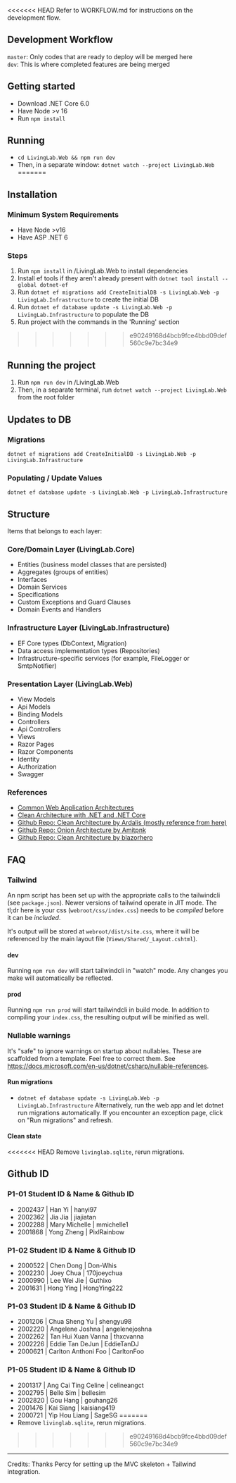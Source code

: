 <<<<<<< HEAD
Refer to WORKFLOW.md for instructions on the development flow.

## Development Workflow
```master```: Only codes that are ready to deploy will be merged here
<br>
```dev```: This is where completed features are being merged

## Getting started
- Download .NET Core 6.0
- Have Node >v 16
- Run `npm install` 

## Running
- `cd LivingLab.Web && npm run dev`
- Then, in a separate window: `dotnet watch --project LivingLab.Web`
=======
## Installation
### Minimum System Requirements
- Have Node >v16
- Have ASP .NET 6

### Steps
1. Run `npm install` in /LivingLab.Web to install dependencies
2. Install ef tools if they aren't already present with `dotnet tool install --global dotnet-ef`
3. Run `dotnet ef migrations add CreateInitialDB -s LivingLab.Web -p LivingLab.Infrastructure` to create the initial DB
4. Run `dotnet ef database update -s LivingLab.Web -p LivingLab.Infrastructure` to populate the DB
5. Run project with the commands in the 'Running' section
>>>>>>> e90249168d4bcb9fce4bbd09def560c9e7bc34e9

## Running the project
1. Run `npm run dev` in /LivingLab.Web
2. Then, in a separate terminal, run `dotnet watch --project LivingLab.Web` from the root folder 


## Updates to DB 
### Migrations
`dotnet ef migrations add CreateInitialDB -s LivingLab.Web -p LivingLab.Infrastructure`

### Populating / Update Values
`dotnet ef database update -s LivingLab.Web -p LivingLab.Infrastructure`

## Structure
Items that belongs to each layer:
### Core/Domain Layer (LivingLab.Core)
- Entities (business model classes that are persisted)
- Aggregates (groups of entities)
- Interfaces
- Domain Services
- Specifications
- Custom Exceptions and Guard Clauses
- Domain Events and Handlers

### Infrastructure Layer (LivingLab.Infrastructure)
- EF Core types (DbContext, Migration)
- Data access implementation types (Repositories)
- Infrastructure-specific services (for example, FileLogger or SmtpNotifier)

### Presentation Layer (LivingLab.Web)
- View Models
- Api Models
- Binding Models
- Controllers
- Api Controllers
- Views
- Razor Pages
- Razor Components
- Identity
- Authorization
- Swagger 

### References
- [Common Web Application Architectures](https://docs.microsoft.com/en-us/dotnet/architecture/modern-web-apps-azure/common-web-application-architectures)
- [Clean Architecture with .NET and .NET Core](https://medium.com/dotnet-hub/clean-architecture-with-dotnet-and-dotnet-core-aspnetcore-overview-introduction-getting-started-ec922e53bb97#:~:text=With%20Clean%20Architecture%2C%20the%20Domain,different%20kinds%20of%20business%20logic.)
- [Github Repo: Clean Architecture by Ardalis (mostly reference from here)](https://github.com/ardalis/CleanArchitecture)
- [Github Repo: Onion Architecture by Amitpnk](https://github.com/Amitpnk/Onion-architecture-ASP.NET-Core)
- [Github Repo: Clean Architecture by blazorhero](https://github.com/blazorhero/CleanArchitecture)

## FAQ
### Tailwind
An npm script has been set up with the appropriate calls to the tailwindcli (see `package.json`). Newer versions of tailwind operate in JIT mode. The tl;dr here is your css (`webroot/css/index.css`) needs to be *compiled* before it can be *included*. 

It's output will be stored at `webroot/dist/site.css`, where it will be referenced by the main layout file (`Views/Shared/_Layout.cshtml`).

#### dev
Running `npm run dev` will start tailwindcli in "watch" mode. Any changes you make will automatically be reflected.

#### prod
Running `npm run prod` will start tailwindcli in build mode. In addition to compiling your `index.css`, the resulting output will be minified as well.

### Nullable warnings
It's "safe" to ignore warnings on startup about nullables. These are scaffolded from a template. Feel free to correct them. See https://docs.microsoft.com/en-us/dotnet/csharp/nullable-references.


#### Run migrations
- `dotnet ef database update -s LivingLab.Web -p LivingLab.Infrastructure`
Alternatively, run the web app and let dotnet run migrations automatically. If you encounter an exception page, click on "Run migrations" and refresh.

#### Clean state
<<<<<<< HEAD
Remove `livinglab.sqlite`, rerun migrations.


## Github ID
### P1-01 Student ID & Name & Github ID
- 2002437 | Han Yi | hanyi97
- 2002362 | Jia Jia | jiajiatan
- 2002288 | Mary Michelle | mmichelle1
- 2001868 | Yong Zheng | PixlRainbow
### P1-02 Student ID & Name & Github ID
- 2000522 | Chen Dong | Don-Whis
- 2002230 | Joey Chua | 170joeychua
- 2000990 | Lee Wei Jie | Guthixo
- 2001631 | Hong Ying | HongYing222
### P1-03 Student ID & Name & Github ID
- 2001206 | Chua Sheng Yu | shengyu98
- 2002220 | Angelene Joshna | angelenejoshna
- 2002262 | Tan Hui Xuan Vanna | thxcvanna
- 2002226 | Eddie Tan DeJun | EddieTanDJ
- 2000621 | Carlton Anthoni Foo | CarltonFoo
### P1-05 Student ID & Name & Github ID
- 2001317 | Ang Cai Ting Celine | celineangct
- 2002795 | Belle Sim | bellesim
- 2002820 | Gou Hang | gouhang26
- 2001476 | Kai Siang | kaisiang419
- 2000721 | Yip Hou Liang | SageSG
=======
- Remove `livinglab.sqlite`, rerun migrations.
>>>>>>> e90249168d4bcb9fce4bbd09def560c9e7bc34e9
---

Credits: Thanks Percy for setting up the MVC skeleton + Tailwind integration.
